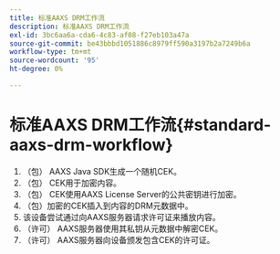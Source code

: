 ```yaml
---
title: 标准AAXS DRM工作流
description: 标准AAXS DRM工作流
exl-id: 3bc6aa6a-cda6-4c83-af08-f27eb103a47a
source-git-commit: be43bbbd1051886c8979ff590a3197b2a7249b6a
workflow-type: tm+mt
source-wordcount: '95'
ht-degree: 0%

---
```


# 标准AAXS DRM工作流{#standard-aaxs-drm-workflow}

1. （包） AAXS Java SDK生成一个随机CEK。
1. （包） CEK用于加密内容。
1. （包） CEK使用AAXS License Server的公共密钥进行加密。
1. （包）加密的CEK插入到内容的DRM元数据中。
1. 该设备尝试通过向AAXS服务器请求许可证来播放内容。
1. （许可） AAXS服务器使用其私钥从元数据中解密CEK。
1. （许可） AAXS服务器向设备颁发包含CEK的许可证。
